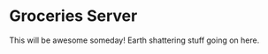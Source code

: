 Groceries Server
================

This will be awesome someday! Earth shattering stuff going on here.